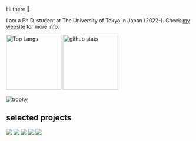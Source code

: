 Hi there 👋

I am a Ph.D. student at The University of Tokyo in Japan (2022-). Check [my website](https://syuntoku14.github.io/) for more info.

<p align="left"> 
  <img alt="Top Langs" height="150px" src="https://github-readme-stats.vercel.app/api/top-langs/?username=syuntoku14&layout=compact&show_icons=true&theme=onedark" />
  <img alt="github stats" height="150px" src="https://github-readme-stats.vercel.app/api?username=syuntoku14&theme=onedark&show_icons=ture" />
</p>

[![trophy](https://github-profile-trophy.vercel.app/?username=syuntoku14&theme=onedark&column=7)](https://github.com/ryo-ma/github-profile-trophy)

## selected projects

[![](https://github-readme-stats.vercel.app/api/pin/?username=omron-sinicx&repo=ShinRL)](https://github.com/omron-sinicx/ShinRL)
[![](https://github-readme-stats.vercel.app/api/pin/?username=syuntoku14&repo=fusion2urdf)](https://github.com/syuntoku14/fusion2urdf)
[![](https://github-readme-stats.vercel.app/api/pin/?username=syuntoku14&repo=pytorch-rl-il)](https://github.com/syuntoku14/pytorch-rl-il)
[![](https://github-readme-stats.vercel.app/api/pin/?username=syuntoku14&repo=Shumi-Note)](https://github.com/syuntoku14/Shumi-Note)
[![](https://github-readme-stats.vercel.app/api/pin/?username=matsuolab&repo=Variance-Weighted-MDVI)](https://github.com/matsuolab/Variance-Weighted-MDVI)


<!--
**syuntoku14/syuntoku14** is a ✨ _special_ ✨ repository because its `README.md` (this file) appears on your GitHub profile.

Here are some ideas to get you started:

- 🔭 I’m currently working on ...
- 🌱 I’m currently learning ...
- 👯 I’m looking to collaborate on ...
- 🤔 I’m looking for help with ...
- 💬 Ask me about ...
- 📫 How to reach me: ...
- 😄 Pronouns: ...
- ⚡ Fun fact: ...
-->
